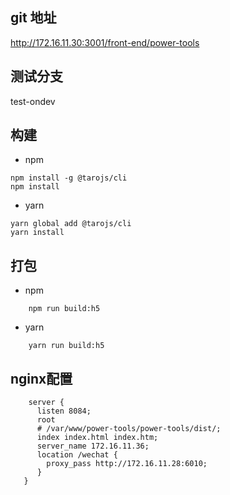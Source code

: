 ## git 地址
http://172.16.11.30:3001/front-end/power-tools

## 测试分支

test-ondev

## 构建

- npm

```
npm install -g @tarojs/cli
npm install
```

- yarn 

```
yarn global add @tarojs/cli
yarn install
```

## 打包

- npm

```
    npm run build:h5
```

- yarn 

```
    yarn run build:h5
```

## nginx配置

```yum
    server {
      listen 8084;
      root 
      # /var/www/power-tools/power-tools/dist/; 
      index index.html index.htm;
      server_name 172.16.11.36;
      location /wechat {
        proxy_pass http://172.16.11.28:6010;
      }
   }
```